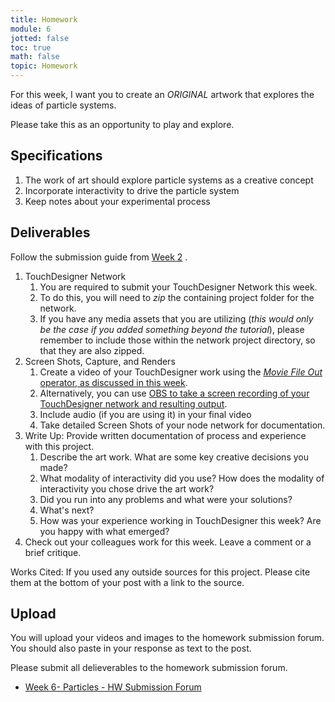 ```yaml
---
title: Homework
module: 6
jotted: false
toc: true
math: false
topic: Homework
---
```



For this week, I want you to create an _ORIGINAL_ artwork that explores the ideas of particle systems.



Please take this as an opportunity to play and explore.

## Specifications

1. The work of art should explore particle systems as a creative concept
2. Incorporate interactivity to drive the particle system
3. Keep notes about your experimental process


## Deliverables

Follow the submission guide from [Week 2](https://montana-media-arts.github.io/340-interactive-art/modules/week-2/homework/) .

1. TouchDesigner Network
	1. You are required to submit your TouchDesigner Network this week.
	2. To do this, you will need to _zip_ the containing project folder for the network.
	3. If you have any media assets that you are utilizing (_this would only be the case if you added something beyond the tutorial_), please remember to include those within the network project directory, so that they are also zipped.
2. Screen Shots, Capture, and Renders
	1. Create a video of your TouchDesigner work using the [_Movie File Out_ operator, as discussed in this week]({{site.baseurl}}/modules/week-3/recordVideoOut/).
	2. Alternatively, you can use [OBS to take a screen recording of your TouchDesigner network and resulting output]({{site.baseurl}}/modules/week-2/captureYourDisplay/).
	3. Include audio (if you are using it) in your final video
	4. Take detailed Screen Shots of your node network for documentation.
3. Write Up: Provide written documentation of process and experience with this project.
	1. Describe the art work.  What are some key creative decisions you made?
	2. What modality of interactivity did you use? How does the modality of interactivity you chose drive the art work?
	3. Did you run into any problems and what were your solutions?
	4. What's next? 
	5. How was your experience working in TouchDesigner this week?  Are you happy with what emerged?
4. Check out your colleagues work for this week.  Leave a comment or a brief critique.  

Works Cited: If you used any outside sources for this project.  Please cite them at the bottom of your post with a link to the source.

## Upload

You will upload your videos and images to the homework submission forum. You should also paste in your response as text to the post. 

Please submit all delieverables to the homework submission forum.

- [Week 6- Particles - HW Submission Forum](https://moodle.umt.edu/mod/hsuforum/view.php?id=2774169)
